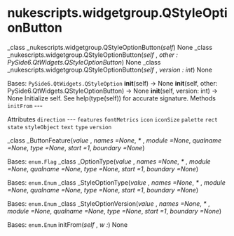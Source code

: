 # nukescripts.widgetgroup.QStyleOptionButton
_class _nukescripts.widgetgroup.QStyleOptionButton(_self_)  None
_class _nukescripts.widgetgroup.QStyleOptionButton(_self_ , _other : PySide6.QtWidgets.QStyleOptionButton_)  None
_class _nukescripts.widgetgroup.QStyleOptionButton(_self_ , _version : int_)  None

Bases: `PySide6.QtWidgets.QStyleOption`
__init__(self) -> None __init__(self, other: PySide6.QtWidgets.QStyleOptionButton) -> None __init__(self, version: int) -> None
Initialize self. See help(type(self)) for accurate signature.
Methods
`initFrom` ---

Attributes
`direction` ---
`features`
`fontMetrics`
`icon`
`iconSize`
`palette`
`rect`
`state`
`styleObject`
`text`
`type`
`version`

_class _ButtonFeature(_value_ , _names =None_, _*_ , _module =None_, _qualname =None_, _type =None_, _start =1_, _boundary =None_)

Bases: `enum.Flag`
_class _OptionType(_value_ , _names =None_, _*_ , _module =None_, _qualname =None_, _type =None_, _start =1_, _boundary =None_)

Bases: `enum.Enum`
_class _StyleOptionType(_value_ , _names =None_, _*_ , _module =None_, _qualname =None_, _type =None_, _start =1_, _boundary =None_)

Bases: `enum.Enum`
_class _StyleOptionVersion(_value_ , _names =None_, _*_ , _module =None_, _qualname =None_, _type =None_, _start =1_, _boundary =None_)

Bases: `enum.Enum`
initFrom(_self_ , _w :_)  None
